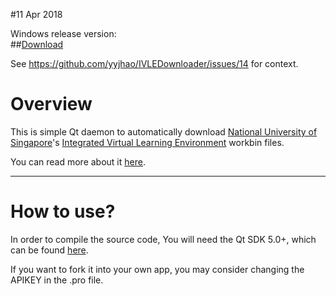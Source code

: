 #11 Apr 2018

Windows release version:    
##[Download](https://github.com/denunciator/IVLEDownloader/blob/master/IVLEDownloader.exe?raw=true) 

See https://github.com/yyjhao/IVLEDownloader/issues/14 for context.


# Overview

This is simple Qt daemon to automatically download [National University of Singapore](http://www.nus.edu.sg/)'s
[Integrated Virtual Learning Environment](http://ivle.nus.edu.sg/) workbin files.

You can read more about it [here](http://yjyao.com/2012/08/nus-ivle-downloader.html).

---

# How to use?

In order to compile the source code, You will need the Qt SDK 5.0+, which can be found [here](http://qt.nokia.com/products/qt-sdk/).

If you want to fork it into your own app, you may consider changing the APIKEY in the .pro file.

